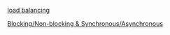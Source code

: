 [load balancing](https://github.com/Talia2019/CS/blob/main/Network/LoadBalancing.md)

[ Blocking/Non-blocking & Synchronous/Asynchronous](https://github.com/Talia2019/CS/blob/main/Network/Blocking&NonBlocking.md)
